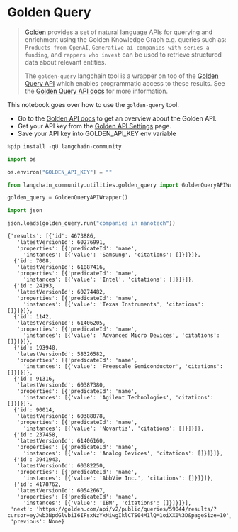 # Golden Query

>[Golden](https://golden.com) provides a set of natural language APIs for querying and enrichment using the Golden Knowledge Graph e.g. queries such as: `Products from OpenAI`, `Generative ai companies with series a funding`, and `rappers who invest` can be used to retrieve structured data about relevant entities.
>
>The `golden-query` langchain tool is a wrapper on top of the [Golden Query API](https://docs.golden.com/reference/query-api) which enables programmatic access to these results.
>See the [Golden Query API docs](https://docs.golden.com/reference/query-api) for more information.


This notebook goes over how to use the `golden-query` tool.

- Go to the [Golden API docs](https://docs.golden.com/) to get an overview about the Golden API.
- Get your API key from the [Golden API Settings](https://golden.com/settings/api) page.
- Save your API key into GOLDEN_API_KEY env variable


```python
%pip install -qU langchain-community
```


```python
import os

os.environ["GOLDEN_API_KEY"] = ""
```


```python
from langchain_community.utilities.golden_query import GoldenQueryAPIWrapper
```


```python
golden_query = GoldenQueryAPIWrapper()
```


```python
import json

json.loads(golden_query.run("companies in nanotech"))
```




    {'results': [{'id': 4673886,
       'latestVersionId': 60276991,
       'properties': [{'predicateId': 'name',
         'instances': [{'value': 'Samsung', 'citations': []}]}]},
      {'id': 7008,
       'latestVersionId': 61087416,
       'properties': [{'predicateId': 'name',
         'instances': [{'value': 'Intel', 'citations': []}]}]},
      {'id': 24193,
       'latestVersionId': 60274482,
       'properties': [{'predicateId': 'name',
         'instances': [{'value': 'Texas Instruments', 'citations': []}]}]},
      {'id': 1142,
       'latestVersionId': 61406205,
       'properties': [{'predicateId': 'name',
         'instances': [{'value': 'Advanced Micro Devices', 'citations': []}]}]},
      {'id': 193948,
       'latestVersionId': 58326582,
       'properties': [{'predicateId': 'name',
         'instances': [{'value': 'Freescale Semiconductor', 'citations': []}]}]},
      {'id': 91316,
       'latestVersionId': 60387380,
       'properties': [{'predicateId': 'name',
         'instances': [{'value': 'Agilent Technologies', 'citations': []}]}]},
      {'id': 90014,
       'latestVersionId': 60388078,
       'properties': [{'predicateId': 'name',
         'instances': [{'value': 'Novartis', 'citations': []}]}]},
      {'id': 237458,
       'latestVersionId': 61406160,
       'properties': [{'predicateId': 'name',
         'instances': [{'value': 'Analog Devices', 'citations': []}]}]},
      {'id': 3941943,
       'latestVersionId': 60382250,
       'properties': [{'predicateId': 'name',
         'instances': [{'value': 'AbbVie Inc.', 'citations': []}]}]},
      {'id': 4178762,
       'latestVersionId': 60542667,
       'properties': [{'predicateId': 'name',
         'instances': [{'value': 'IBM', 'citations': []}]}]}],
     'next': 'https://golden.com/api/v2/public/queries/59044/results/?cursor=eyJwb3NpdGlvbiI6IFsxNzYxNiwgIklCTS04M1lQM1oiXX0%3D&pageSize=10',
     'previous': None}



